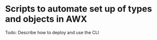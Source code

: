 # Scripts to automate set up of types and objects in AWX

Todo: Describe how to deploy and use the CLI 
